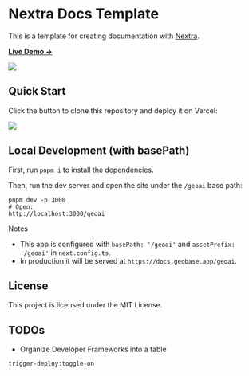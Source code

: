 # Nextra Docs Template

This is a template for creating documentation with [Nextra](https://nextra.site).

[**Live Demo →**](https://nextra-docs-template.vercel.app)

[![](.github/screenshot.png)](https://nextra-docs-template.vercel.app)

## Quick Start

Click the button to clone this repository and deploy it on Vercel:

[![](https://vercel.com/button)](https://vercel.com/new/clone?s=https%3A%2F%2Fgithub.com%2Fshuding%2Fnextra-docs-template&showOptionalTeamCreation=false)

## Local Development (with basePath)

First, run `pnpm i` to install the dependencies.

Then, run the dev server and open the site under the `/geoai` base path:

```
pnpm dev -p 3000
# Open:
http://localhost:3000/geoai
```

Notes
- This app is configured with `basePath: '/geoai'` and `assetPrefix: '/geoai'` in `next.config.ts`.
- In production it will be served at `https://docs.geobase.app/geoai`.

## License

This project is licensed under the MIT License.

## TODOs

- Organize Developer Frameworks into a table

`trigger-deploy:toggle-on`
